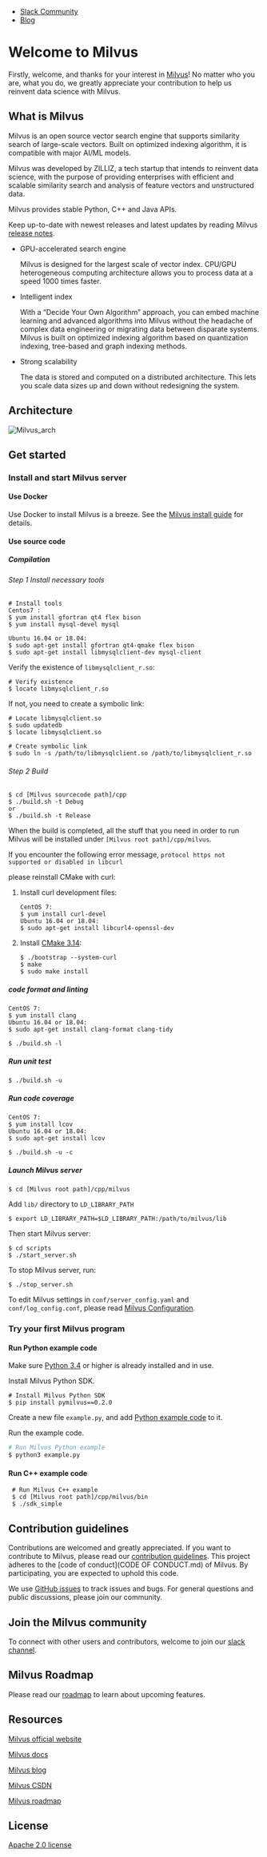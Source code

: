 - [Slack Community](https://join.slack.com/t/milvusio/shared_invite/enQtNzY1OTQ0NDI3NjMzLWNmYmM1NmNjOTQ5MGI5NDhhYmRhMGU5M2NhNzhhMDMzY2MzNDdlYjM5ODQ5MmE3ODFlYzU3YjJkNmVlNDQ2ZTk)
- [Blog](https://www.milvus.io/blog/)

# Welcome to Milvus

Firstly, welcome, and thanks for your interest in [Milvus](https://milvus.io)! No matter who you are, what you do, we greatly appreciate your contribution to help us reinvent data science with Milvus.

## What is Milvus

Milvus is an open source vector search engine that supports similarity search of large-scale vectors. Built on optimized indexing algorithm, it is compatible with major AI/ML models.

Milvus was developed by ZILLIZ, a tech startup that intends to reinvent data science, with the purpose of providing enterprises with efficient and scalable similarity search and analysis of feature vectors and unstructured data. 

Milvus provides stable Python, C++ and Java APIs.

Keep up-to-date with newest releases and latest updates by reading Milvus [release notes](https://milvus.io/docs/en/Releases/v0.4.0/).

- GPU-accelerated search engine

  Milvus is designed for the largest scale of vector index. CPU/GPU heterogeneous computing architecture allows you to process data at a speed 1000 times faster.

- Intelligent index

  With a “Decide Your Own Algorithm” approach, you can embed machine learning and advanced algorithms into Milvus without the headache of complex data engineering or migrating data between disparate systems. Milvus is built on optimized indexing algorithm based on quantization indexing, tree-based and graph indexing methods.

- Strong scalability

  The data is stored and computed on a distributed architecture. This lets you scale data sizes up and down without redesigning the system.

## Architecture
![Milvus_arch](https://milvus.io/docs/assets/milvus_arch.png)

## Get started

### Install and start Milvus server

#### Use Docker

Use Docker to install Milvus is a breeze. See the [Milvus install guide](https://milvus.io/docs/en/userguide/install_milvus/) for details.

#### Use source code

##### Compilation

###### Step 1 Install necessary tools

```shell
# Install tools
Centos7 : 
$ yum install gfortran qt4 flex bison 
$ yum install mysql-devel mysql
    
Ubuntu 16.04 or 18.04: 
$ sudo apt-get install gfortran qt4-qmake flex bison 
$ sudo apt-get install libmysqlclient-dev mysql-client
```

Verify the existence of `libmysqlclient_r.so`:

```shell
# Verify existence
$ locate libmysqlclient_r.so
```

If not, you need to create a symbolic link:

```shell
# Locate libmysqlclient.so
$ sudo updatedb
$ locate libmysqlclient.so 

# Create symbolic link
$ sudo ln -s /path/to/libmysqlclient.so /path/to/libmysqlclient_r.so
```

###### Step 2 Build

```shell
$ cd [Milvus sourcecode path]/cpp
$ ./build.sh -t Debug
or 
$ ./build.sh -t Release
```

When the build is completed, all the stuff that you need in order to run Milvus will be installed under `[Milvus root path]/cpp/milvus`.

If you encounter the following error message,
`protocol https not supported or disabled in libcurl`

please reinstall CMake with curl:

1. Install curl development files:
   ```shell
   CentOS 7:   
   $ yum install curl-devel
   Ubuntu 16.04 or 18.04: 
   $ sudo apt-get install libcurl4-openssl-dev
   ```

2. Install [CMake 3.14](https://github.com/Kitware/CMake/releases/download/v3.14.6/cmake-3.14.6.tar.gz): 
   ```shell
   $ ./bootstrap --system-curl 
   $ make 
   $ sudo make install
   ```

##### code format and linting

```shell
CentOS 7:   
$ yum install clang
Ubuntu 16.04 or 18.04: 
$ sudo apt-get install clang-format clang-tidy
    
$ ./build.sh -l
```

##### Run unit test

```shell
$ ./build.sh -u
```

##### Run code coverage

```shell
CentOS 7:   
$ yum install lcov
Ubuntu 16.04 or 18.04: 
$ sudo apt-get install lcov
    
$ ./build.sh -u -c
```

##### Launch Milvus server

```shell
$ cd [Milvus root path]/cpp/milvus
```

Add `lib/` directory to `LD_LIBRARY_PATH`

```
$ export LD_LIBRARY_PATH=$LD_LIBRARY_PATH:/path/to/milvus/lib
```

Then start Milvus server:

```
$ cd scripts
$ ./start_server.sh
```

To stop Milvus server, run:

```shell
$ ./stop_server.sh
```

To edit Milvus settings in `conf/server_config.yaml` and `conf/log_config.conf`, please read [Milvus Configuration](https://www.milvus-io/docs/master/reference/milvus_config.md).

### Try your first Milvus program

#### Run Python example code

Make sure [Python 3.4](https://www.python.org/downloads/) or higher is already installed and in use.

Install Milvus Python SDK.

```shell
# Install Milvus Python SDK
$ pip install pymilvus==0.2.0
```

Create a new file `example.py`, and add [Python example code](https://github.com/milvus-io/pymilvus/blob/branch-0.3.1/examples/AdvancedExample.py) to it.

Run the example code.

```python
# Run Milvus Python example
$ python3 example.py
```

#### Run C++ example code

```shell
 # Run Milvus C++ example
 $ cd [Milvus root path]/cpp/milvus/bin
 $ ./sdk_simple
```

## Contribution guidelines

Contributions are welcomed and greatly appreciated. If you want to contribute to Milvus, please read our [contribution guidelines](CONTRIBUTING.md). This project adheres to the [code of conduct](CODE OF CONDUCT.md) of Milvus. By participating, you are expected to uphold this code.

We use [GitHub issues](https://github.com/milvus-io/milvus/issues) to track issues and bugs. For general questions and public discussions, please join our community.

## Join the Milvus community

To connect with other users and contributors, welcome to join our [slack channel](https://join.slack.com/t/milvusio/shared_invite/enQtNzY1OTQ0NDI3NjMzLWNmYmM1NmNjOTQ5MGI5NDhhYmRhMGU5M2NhNzhhMDMzY2MzNDdlYjM5ODQ5MmE3ODFlYzU3YjJkNmVlNDQ2ZTk). 

## Milvus Roadmap

Please read our [roadmap](https://milvus.io/docs/en/roadmap/) to learn about upcoming features.

## Resources

[Milvus official website](https://www.milvus.io)

[Milvus docs](https://www.milvus.io/docs/en/QuickStart/)

[Milvus blog](https://www.milvus.io/blog/)

[Milvus CSDN](https://mp.csdn.net/mdeditor/100041006#)

[Milvus roadmap](https://milvus.io/docs/en/roadmap/)


## License

[Apache 2.0 license](milvus-io/milvus/LICENSE.md)